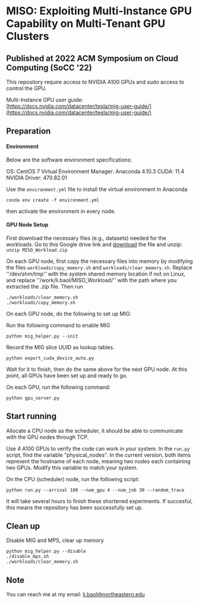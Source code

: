 # MISO: Exploiting Multi-Instance GPU Capability on Multi-Tenant GPU Clusters
## Published at 2022 ACM Symposium on Cloud Computing (SoCC '22)

<!-- ## Experiment Setup -->
This repository require access to NVIDIA A100 GPUs and sudo access to control the GPU.

Multi-Instance GPU user guide: [https://docs.nvidia.com/datacenter/tesla/mig-user-guide/](https://docs.nvidia.com/datacenter/tesla/mig-user-guide/)

## Preparation

#### Environment

Below are the software environment specifications:

OS: CentOS 7
Virtual Environment Manager: Anaconda 4.10.3
CUDA: 11.4
NVIDIA Driver: 470.82.01

Use the ``environment.yml`` file to install the virtual environment in Anaconda

```
conda env create -f environment.yml
```

then activate the environment in every node.

#### GPU Node Setup
First download the necessary files (e.g., datasets) needed for the workloads. Go to this Google drive link and [download](https://drive.google.com/file/d/1pcPcPNdDRSYTMnwuibjBSeobm1tGFmxE/view?usp=sharing) the file and unzip:
`unzip MISO_Workload.zip`

On each GPU node, first copy the necessary files into memory by modifying the files ``workloads/copy_memory.sh`` and ``workloads/clear_memory.sh``. Replace ''/dev/shm/tmp'' with the system shared memory location if not on Linux, and replace ''/work/li.baol/MISO_Workload/'' with the path where you extracted the .zip file. Then run

```
./workloads/clear_memory.sh
./workloads/copy_memory.sh
```

On each GPU node, do the following to set up MIG:

Run the following command to enable MIG

```
python mig_helper.py --init
```

Record the MIG slice UUID as lookup tables.

```
python export_cuda_device_auto.py
```

Wait for it to finish, then do the same above for the next GPU node. At this point, all GPUs have been set up and ready to go.

On each GPU, run the following command:

```
python gpu_server.py
```

## Start running

Allocate a CPU node as the scheduler, it should be able to communicate with the GPU nodes through TCP. 

Use 4 A100 GPUs to verify the code can work in your system. In the ``run.py`` script, find the variable "physical_nodes". In the current version, both items represent the hostname of each node, meaning two nodes each containing two GPUs. Modify this variable to match your system.

On the CPU (scheduler) node, run the following script:

```
python run.py --arrival 100 --num_gpu 4 --num_job 30 --random_trace
```

It will take several hours to finish these shortened experiments. If succesful, this means the repository has been successfully set up.

## Clean up

Disable MIG and MPS, clear up memory

```
python mig_helper.py --disable
./disable_mps.sh
./workloads/clear_memory.sh
```

## Note

You can reach me at my email: li.baol@northeastern.edu